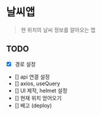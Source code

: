# 날씨앱

> 현 위치의 날씨 정보를 알아오는 앱

## TODO

- [x] 경로 설정
- [] api 연결 설정
- [] axios, useQuery
- [] UI 제작, helmet 설정
- [] 현재 위치 얻어오기
- [] 배고 (deploy)
